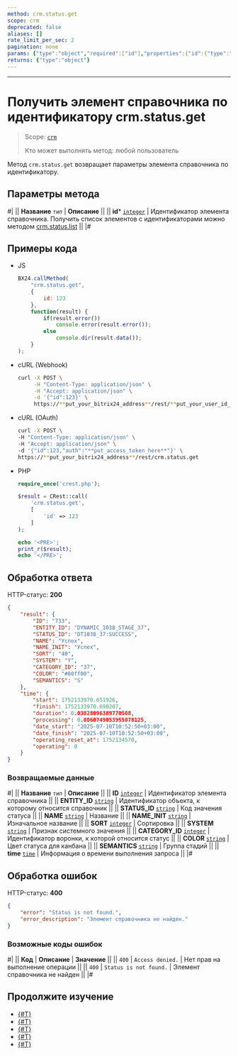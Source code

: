 ```yaml
---
method: crm.status.get
scope: crm
deprecated: false
aliases: []
rate_limit_per_sec: 2
pagination: none
params: {"type":"object","required":["id"],"properties":{"id":{"type":"integer"}}}
returns: {"type":"object"}
---
```



---

# Получить элемент справочника по идентификатору crm.status.get

> Scope: [`crm`](../../scopes/permissions.md)
>
> Кто может выполнять метод: любой пользователь

Метод `crm.status.get` возвращает параметры элемента справочника по идентификатору.

## Параметры метода



#|
|| **Название**
`тип` | **Описание** ||
|| **id*** 
[`integer`](../../data-types.md) | Идентификатор элемента справочника. Получить список элементов с идентификаторами можно методом [crm.status.list](./crm-status-list.md) ||
|#

## Примеры кода





- JS

    ```js
    BX24.callMethod(
        "crm.status.get",
        {
            id: 123
        },
        function(result) {
            if(result.error())
                console.error(result.error());
            else
                console.dir(result.data());
        }
    );
    ```

- cURL (Webhook)

    ```bash
    curl -X POST \
         -H "Content-Type: application/json" \
         -H "Accept: application/json" \
         -d '{"id":123}' \
         https://**put_your_bitrix24_address**/rest/**put_your_user_id_here**/**put_your_webbhook_here**/crm.status.get
    ```

- cURL (OAuth)

    ```bash
    curl -X POST \
    -H "Content-Type: application/json" \
    -H "Accept: application/json" \
    -d '{"id":123,"auth":"**put_access_token_here**"}' \
    https://**put_your_bitrix24_address**/rest/crm.status.get
    ```

- PHP

    ```php
    require_once('crest.php');

    $result = CRest::call(
        'crm.status.get',
        [
            'id' => 123
        ]
    );

    echo '<PRE>';
    print_r($result);
    echo '</PRE>';
    ```



## Обработка ответа

HTTP-статус: **200**

```json
{
    "result": {
        "ID": "733",
        "ENTITY_ID": "DYNAMIC_1038_STAGE_37",
        "STATUS_ID": "DT1038_37:SUCCESS",
        "NAME": "Успех",
        "NAME_INIT": "Успех",
        "SORT": "40",
        "SYSTEM": "Y",
        "CATEGORY_ID": "37",
        "COLOR": "#00ff00",
        "SEMANTICS": "S"
    },
    "time": {
        "start": 1752133970.651926,
        "finish": 1752133970.690207,
        "duration": 0.03828096389770508,
        "processing": 0.0060749053955078125,
        "date_start": "2025-07-10T10:52:50+03:00",
        "date_finish": "2025-07-10T10:52:50+03:00",
        "operating_reset_at": 1752134570,
        "operating": 0
    }
}
```

### Возвращаемые данные

#|
|| **Название**
`тип` | **Описание** ||
|| **ID**
[`integer`](../../data-types.md) | Идентификатор элемента справочника ||
|| **ENTITY_ID**
[`string`](../../data-types.md) | Идентификатор объекта, к которому относится справочник ||
|| **STATUS_ID**
[`string`](../../data-types.md) | Код значения статуса ||
|| **NAME**
[`string`](../../data-types.md) | Название ||
|| **NAME_INIT**
[`string`](../../data-types.md) | Изначальное название ||
|| **SORT**
[`integer`](../../data-types.md) | Сортировка ||
|| **SYSTEM**
[`string`](../../data-types.md) | Признак системного значения ||
|| **CATEGORY_ID**
[`integer`](../../data-types.md) | Идентификатор воронки, к которой относится статус ||
|| **COLOR**
[`string`](../../data-types.md) | Цвет статуса для канбана ||
|| **SEMANTICS**
[`string`](../../data-types.md) | Группа стадий ||
|| **time**
[`time`](../../data-types.md#time) | Информация о времени выполнения запроса ||
|#

## Обработка ошибок

HTTP-статус: **400**

```json
{
    "error": "Status is not found.",
    "error_description": "Элемент справочника не найден."
}
```



### Возможные коды ошибок

#|
|| **Код** | **Описание** | **Значение** ||
|| `400`     | `Access denied.` | Нет прав на выполнение операции ||
|| `400`     | `Status is not found.` | Элемент справочника не найден ||
|#



## Продолжите изучение

- [{#T}](./crm-status-fields.md)
- [{#T}](./crm-status-list.md)
- [{#T}](./crm-status-add.md)
- [{#T}](./crm-status-update.md)
- [{#T}](./crm-status-delete.md) 
